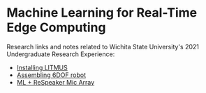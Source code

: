 # Machine Learning for Real-Time Edge Computing
Research links and notes related to Wichita State University's 2021 Undergraduate Research Experience:

* [Installing LITMUS](/os/install_litmus_pi.md)
* [Assembling 6DOF robot](rob/assemble_rob.md)
* [ML + ReSpeaker Mic Array](ml/ml_overview.md)
